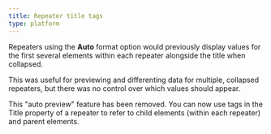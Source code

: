 ```yaml
---
title: Repeater title tags
type: platform
---
```


Repeaters using the **Auto** format option would previously display values for the first several elements within each repeater alongside the title when collapsed.

This was useful for previewing and differenting data for multiple, collapsed repeaters, but there was no control over which values should appear.

This "auto preview" feature has been removed. You can now use tags in the Title property of a repeater to refer to child elements (within each repeater) and parent elements.